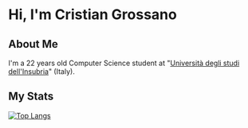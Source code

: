 # Hi, I'm Cristian Grossano

## About Me
I'm a 22 years old Computer Science student at "[Università degli studi dell'Insubria](https://www.uninsubria.it/)" (Italy).


## My Stats
[![Top Langs](https://github-readme-stats.vercel.app/api/top-langs/?username=cristiangrossano&layout=compact&langs_count=6&theme=radical)](https://github.com/anuraghazra/github-readme-stats)
